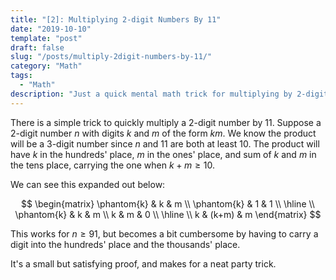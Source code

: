 ```yaml
---
title: "[2]: Multiplying 2-digit Numbers By 11"
date: "2019-10-10"
template: "post"
draft: false
slug: "/posts/multiply-2digit-numbers-by-11/"
category: "Math"
tags:
  - "Math"
description: "Just a quick mental math trick for multiplying by 2-digit numbers by 11"
---
```


There is a simple trick to quickly multiply a 2-digit number by 11.  Suppose a
2-digit number $n$ with digits $k$ and $m$ of the form $km$.  We know
the product will be a 3-digit number since $n$ and 11 are both at least 10.  The
product will have $k$ in the hundreds' place, $m$ in the ones' place, and sum of
$k$ and $m$ in the tens place, carrying the one when $k + m \geq 10$.

We can see this expanded out below:

$$
\begin{matrix}
\phantom{k} & k & m \\
\phantom{k} & 1 & 1 \\
\hline \\
\phantom{k} & k & m \\
k & m & 0 \\
\hline \\
k & (k+m) & m
\end{matrix}
$$

This works for $n \geq 91$, but becomes a bit cumbersome by having to carry a
digit into the hundreds' place and the thousands' place.

It's a small but satisfying proof, and makes for a neat party trick.
